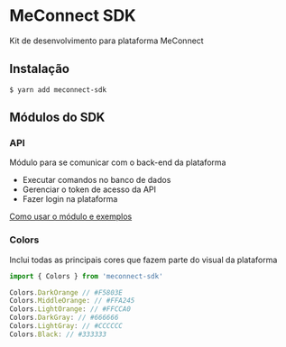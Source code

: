 # MeConnect SDK

Kit de desenvolvimento para plataforma MeConnect

## Instalação

````shell
$ yarn add meconnect-sdk
````

## Módulos do SDK

### API

Módulo para se comunicar com o back-end da plataforma

- Executar comandos no banco de dados
- Gerenciar o token de acesso da API
- Fazer login na plataforma

[Como usar o módulo e exemplos](./src/api/README.md)

### Colors

Inclui todas as principais cores que fazem parte do visual da plataforma

````javascript
import { Colors } from 'meconnect-sdk'

Colors.DarkOrange // #F5803E
Colors.MiddleOrange: // #FFA245
Colors.LightOrange: // #FFCCA0
Colors.DarkGray: // #666666
Colors.LightGray: // #CCCCCC
Colors.Black: // #333333
````
